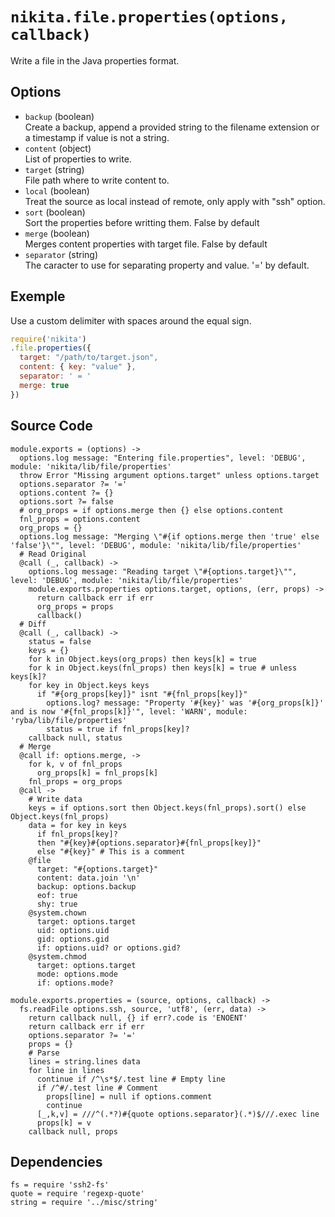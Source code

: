
# `nikita.file.properties(options, callback)`

Write a file in the Java properties format.

## Options

*   `backup` (boolean)   
    Create a backup, append a provided string to the filename extension or a
    timestamp if value is not a string.
*   `content` (object)   
    List of properties to write.
*   `target` (string)   
    File path where to write content to.
*   `local` (boolean)   
    Treat the source as local instead of remote, only apply with "ssh"
    option.
*   `sort` (boolean)   
    Sort the properties before writting them. False by default
*   `merge` (boolean)   
    Merges content properties with target file. False by default
*   `separator` (string)   
    The caracter to use for separating property and value. '=' by default.

## Exemple

Use a custom delimiter with spaces around the equal sign.

```javascript
require('nikita')
.file.properties({
  target: "/path/to/target.json",
  content: { key: "value" },
  separator: ' = '
  merge: true
})
```

## Source Code

    module.exports = (options) ->
      options.log message: "Entering file.properties", level: 'DEBUG', module: 'nikita/lib/file/properties'
      throw Error "Missing argument options.target" unless options.target
      options.separator ?= '='
      options.content ?= {}
      options.sort ?= false
      # org_props = if options.merge then {} else options.content
      fnl_props = options.content
      org_props = {}
      options.log message: "Merging \"#{if options.merge then 'true' else 'false'}\"", level: 'DEBUG', module: 'nikita/lib/file/properties'
      # Read Original
      @call (_, callback) ->
        options.log message: "Reading target \"#{options.target}\"", level: 'DEBUG', module: 'nikita/lib/file/properties'
        module.exports.properties options.target, options, (err, props) ->
          return callback err if err
          org_props = props
          callback()
      # Diff
      @call (_, callback) ->
        status = false
        keys = {}
        for k in Object.keys(org_props) then keys[k] = true
        for k in Object.keys(fnl_props) then keys[k] = true # unless keys[k]?
        for key in Object.keys keys
          if "#{org_props[key]}" isnt "#{fnl_props[key]}"
            options.log? message: "Property '#{key}' was '#{org_props[k]}' and is now '#{fnl_props[k]}'", level: 'WARN', module: 'ryba/lib/file/properties'
            status = true if fnl_props[key]?
        callback null, status
      # Merge
      @call if: options.merge, ->
        for k, v of fnl_props
          org_props[k] = fnl_props[k]
        fnl_props = org_props
      @call ->
        # Write data
        keys = if options.sort then Object.keys(fnl_props).sort() else Object.keys(fnl_props)
        data = for key in keys
          if fnl_props[key]?
          then "#{key}#{options.separator}#{fnl_props[key]}"
          else "#{key}" # This is a comment
        @file
          target: "#{options.target}"
          content: data.join '\n'
          backup: options.backup
          eof: true
          shy: true
        @system.chown
          target: options.target
          uid: options.uid
          gid: options.gid
          if: options.uid? or options.gid?
        @system.chmod
          target: options.target
          mode: options.mode
          if: options.mode?

    module.exports.properties = (source, options, callback) ->
      fs.readFile options.ssh, source, 'utf8', (err, data) ->
        return callback null, {} if err?.code is 'ENOENT'
        return callback err if err
        options.separator ?= '='
        props = {}
        # Parse
        lines = string.lines data
        for line in lines
          continue if /^\s*$/.test line # Empty line
          if /^#/.test line # Comment
            props[line] = null if options.comment
            continue
          [_,k,v] = ///^(.*?)#{quote options.separator}(.*)$///.exec line
          props[k] = v
        callback null, props

## Dependencies

    fs = require 'ssh2-fs'
    quote = require 'regexp-quote'
    string = require '../misc/string'
